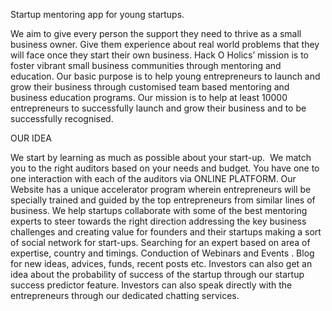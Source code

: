 
Startup mentoring app for young startups.


We aim to give every person the support they need to thrive as a small business owner.
Give them experience about real world problems that they will face once they start their own business.
Hack O Holics’ mission is to foster vibrant small business communities through mentoring and education.
Our basic purpose is to help young entrepreneurs to launch and grow their business through customised team based mentoring and business education programs.
Our mission is to help at least 10000 entrepreneurs to successfully launch and grow their business and to be successfully recognised.




OUR IDEA

We start by learning as much as possible about your start-up. 
We match you to the right auditors based on your needs and budget.
You have one to one interaction with each of the auditors via ONLINE PLATFORM.
Our Website has a unique accelerator program wherein entrepreneurs will be specially trained and guided by the top entrepreneurs from similar lines of business. 
We help startups collaborate with some of the best mentoring experts to steer towards the right direction addressing the key business challenges and creating value for founders and their startups making a sort of social network for start-ups.
Searching for an expert based on area of expertise, country and timings.
Conduction of Webinars and Events .
Blog for new ideas, advices, funds, recent posts etc.
Investors can also get an idea about the probability of success of the startup through our startup success predictor feature.
Investors can also speak directly with the entrepreneurs through our dedicated 
     chatting services.

